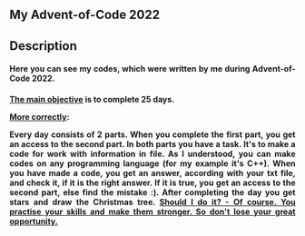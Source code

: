<!DOCTYPE html>
<html>
 <body>
 <h2>
 <b>
 My Advent-of-Code 2022
 </b>
 </h2>
 <h2>
 Description
 </h2>
 <h4>
 <p align="justify">Here you can see my codes, which were written by me during Advent-of-Code 2022.
 </h4>
 <h4>
 <p align="justify"><u>The main objective</u> is to complete 25 days.
 <p align="justify"><u>More correctly</u>:
 <p align="justify">Every day consists of 2 parts. When you complete the first part, you get an access to the second part. 
 In both parts you have a task. It's to make a code for work with information in file. As I understood, you can make codes on any programming language (for my example it's C++). When you have made a code, you get an answer, according with your txt file, and check it, if it is the right answer. If it is true, you get an access to the second part, else find the mistake :). After completing the day you get stars and draw the Christmas tree.  
 <u>Should I do it? - Of course. You practise your skills and make them stronger. So don't lose your great opportunity.
 </h4>
 </body>
</html>